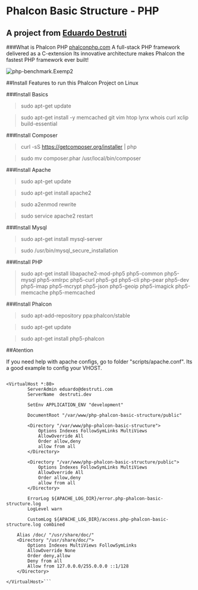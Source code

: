 # Phalcon Basic Structure - PHP
## A project from [Eduardo Destruti](http://destruti.com/)

###What is Phalcon PHP [phalconphp.com](https://phalconphp.com/)
A full-stack PHP framework delivered as a C-extension
Its innovative architecture makes Phalcon the fastest PHP framework ever built!

![php-benchmark.Exemp2](https://systemsarchitectdotnet.files.wordpress.com/2013/04/php-benchmark.png)


##Install Features to run this Phalcon Project on Linux



###Install Basics
> sudo apt-get update

> sudo apt-get install -y memcached git vim htop lynx whois curl xclip build-essential


###Install Composer
> curl -sS https://getcomposer.org/installer | php

> sudo mv composer.phar /usr/local/bin/composer



###Install Apache

> sudo apt-get update

> sudo apt-get install apache2

> sudo a2enmod rewrite

> sudo service apache2 restart



###Install Mysql

> sudo apt-get install mysql-server

> sudo /usr/bin/mysql_secure_installation



###Install PHP

> sudo apt-get install libapache2-mod-php5 php5-common php5-mysql php5-xmlrpc php5-curl php5-gd php5-cli php-pear php5-dev php5-imap php5-mcrypt php5-json php5-geoip php5-imagick php5-memcache php5-memcached



###Install Phalcon

> sudo apt-add-repository ppa:phalcon/stable

> sudo apt-get update

> sudo apt-get install php5-phalcon



##Atention

If you need help with apache configs, go to folder "scripts/apache.conf". Its a good example to config your VHOST.

```

<VirtualHost *:80>
        ServerAdmin eduardo@destruti.com
        ServerName  destruti.dev

        SetEnv APPLICATION_ENV "development"

        DocumentRoot "/var/www/php-phalcon-basic-structure/public"

	    <Directory "/var/www/php-phalcon-basic-structure">
        	Options Indexes FollowSymLinks MultiViews
        	AllowOverride All
        	Order allow,deny
        	allow from all
    	</Directory>

    	<Directory "/var/www/php-phalcon-basic-structure/public">
        	Options Indexes FollowSymLinks MultiViews
        	AllowOverride All
        	Order allow,deny
        	allow from all
    	</Directory>

        ErrorLog ${APACHE_LOG_DIR}/error.php-phalcon-basic-structure.log
        LogLevel warn

        CustomLog ${APACHE_LOG_DIR}/access.php-phalcon-basic-structure.log combined

    Alias /doc/ "/usr/share/doc/"
    <Directory "/usr/share/doc/">
        Options Indexes MultiViews FollowSymLinks
        AllowOverride None
        Order deny,allow
        Deny from all
        Allow from 127.0.0.0/255.0.0.0 ::1/128
    </Directory>

</VirtualHost>```







